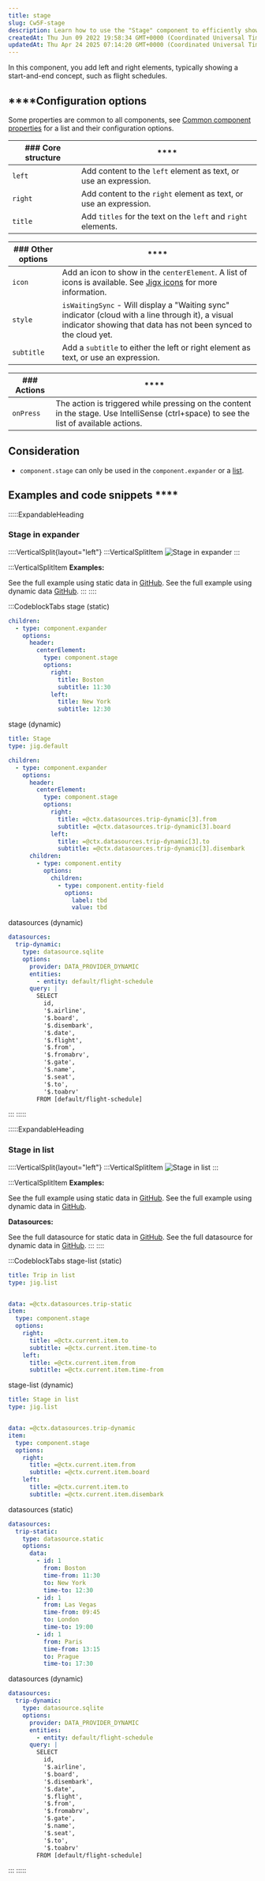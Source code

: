 ```yaml
---
title: stage
slug: Cw5F-stage
description: Learn how to use the "Stage" component to efficiently showcase content with left and right elements. This comprehensive document highlights the component's configuration options, such as customizing titles, incorporating icons, and defining actions. Follo
createdAt: Thu Jun 09 2022 19:58:34 GMT+0000 (Coordinated Universal Time)
updatedAt: Thu Apr 24 2025 07:14:20 GMT+0000 (Coordinated Universal Time)
---
```


In this component, you add left and right elements, typically showing a start-and-end concept, such as flight schedules.

## ****Configuration options

Some properties are common to all components, see [Common component properties](docId\:LLnTD-rxe8FmH7WpC5cZb) for a list and their configuration options.

| ### Core structure | ****                                                              |
| ------------------ | ----------------------------------------------------------------- |
| `left`             | Add content to the `left` element as text, or use an expression.  |
| `right`            | Add content to the `right` element as text, or use an expression. |
| `title`            | Add `titles` for the text on the `left` and `right` elements.     |

| ### Other options | ****                                                                                                                                                                 |
| ----------------- | -------------------------------------------------------------------------------------------------------------------------------------------------------------------- |
| `icon`            | Add an icon to show in the `centerElement`. A list of icons is available. See [Jigx icons]() for more information.                                                   |
| `style`           | `isWaitingSync` - Will display a "Waiting sync" indicator (cloud with a line through it), a visual indicator showing that data has not been synced to the cloud yet. |
| `subtitle`        | Add a `subtitle` to either the left or right element as text, or use an expression.                                                                                  |

| ### Actions | ****                                                                                                                                     |
| ----------- | ---------------------------------------------------------------------------------------------------------------------------------------- |
| `onPress`   | The action is triggered while pressing on the content in the stage. Use IntelliSense (ctrl+space) to see the list of available actions.  |

## Consideration

- `component.stage` can only be used in the `component.expander` or a [list](./../list/stage.md).

## Examples and code snippets ****

:::::ExpandableHeading
### Stage in expander

::::VerticalSplit{layout="left"}
:::VerticalSplitItem
![Stage in expander](https://archbee-image-uploads.s3.amazonaws.com/x7vdIDH6-ScTprfmi2XXX/BQUOSOOooTNZSRT6fBCoU_dqf676mvwvyz4w1feir5qstageiphone13blueportrait.png "Stage in ")
:::

:::VerticalSplitItem
**Examples:**

See the full example using static data in <a href="https://github.com/jigx-com/jigx-samples/blob/main/quickstart/jigx-samples/jigs/jigx-components/stage/static-data/stage.jigx" target="_blank">GitHub</a>.&#x20;
See the full example using dynamic data <a href="https://github.com/jigx-com/jigx-samples/blob/main/quickstart/jigx-samples/jigs/jigx-components/stage/dynamic-data/stage-dynamic.jigx" target="_blank">GitHub</a>.&#x20;
:::
::::

:::CodeblockTabs
stage (static)

```yaml
children:
  - type: component.expander
    options:
      header:
        centerElement: 
          type: component.stage
          options:
            right:
              title: Boston
              subtitle: 11:30
            left:
              title: New York
              subtitle: 12:30
```

stage (dynamic)

```yaml
title: Stage
type: jig.default

children:
  - type: component.expander
    options:
      header:
        centerElement: 
          type: component.stage
          options:
            right:
              title: =@ctx.datasources.trip-dynamic[3].from
              subtitle: =@ctx.datasources.trip-dynamic[3].board
            left:
              title: =@ctx.datasources.trip-dynamic[3].to
              subtitle: =@ctx.datasources.trip-dynamic[3].disembark
      children:
        - type: component.entity
          options:
            children:
              - type: component.entity-field
                options:
                  label: tbd
                  value: tbd
```

datasources (dynamic)

```yaml
datasources:
  trip-dynamic:
    type: datasource.sqlite
    options:
      provider: DATA_PROVIDER_DYNAMIC
      entities:
        - entity: default/flight-schedule
      query: |
        SELECT 
          id, 
          '$.airline', 
          '$.board', 
          '$.disembark', 
          '$.date', 
          '$.flight', 
          '$.from', 
          '$.fromabrv', 
          '$.gate', 
          '$.name', 
          '$.seat', 
          '$.to', 
          '$.toabrv' 
        FROM [default/flight-schedule]
```
:::
:::::

:::::ExpandableHeading
### Stage in list

::::VerticalSplit{layout="left"}
:::VerticalSplitItem
![Stage in list](https://archbee-image-uploads.s3.amazonaws.com/x7vdIDH6-ScTprfmi2XXX/8oR-ecX43O27thnShsgId_mlmkhpfrzwatv8spkkz7vstageiphone13blueportrait.png "Stage in list")
:::

:::VerticalSplitItem
**Examples:**

See the full example using static data in <a href="https://github.com/jigx-com/jigx-samples/blob/main/quickstart/jigx-samples/jigs/jigx-components/stage/static-data/stage-list.jigx" target="_blank">GitHub</a>.&#x20;
See the full example using dynamic data in <a href="https://github.com/jigx-com/jigx-samples/blob/main/quickstart/jigx-samples/jigs/jigx-components/stage/dynamic-data/stage-list-dynamic.jigx" target="_blank">GitHub</a>.

**Datasources:**

See the full datasource for static data in <a href="https://github.com/jigx-com/jigx-samples/blob/main/quickstart/jigx-samples/datasources/examples/trip-static.jigx" target="_blank">GitHub</a>.&#x20;
See the full datasource for dynamic data  in <a href="https://github.com/jigx-com/jigx-samples/blob/main/quickstart/jigx-samples/datasources/adhoc-components/trip-dynamic.jigx" target="_blank">GitHub</a>.&#x20;
:::
::::

:::CodeblockTabs
stage-list (static)

```yaml
title: Trip in list
type: jig.list


data: =@ctx.datasources.trip-static
item:
  type: component.stage
  options:
    right:
      title: =@ctx.current.item.to
      subtitle: =@ctx.current.item.time-to
    left:
      title: =@ctx.current.item.from
      subtitle: =@ctx.current.item.time-from
```

stage-list (dynamic)

```yaml
title: Stage in list
type: jig.list


data: =@ctx.datasources.trip-dynamic
item:
  type: component.stage
  options:
    right:
      title: =@ctx.current.item.from
      subtitle: =@ctx.current.item.board
    left:
      title: =@ctx.current.item.to
      subtitle: =@ctx.current.item.disembark
```

datasources (static)

```yaml
datasources:
  trip-static:
    type: datasource.static
    options:
      data:
        - id: 1
          from: Boston
          time-from: 11:30
          to: New York
          time-to: 12:30
        - id: 1
          from: Las Vegas
          time-from: 09:45
          to: London
          time-to: 19:00
        - id: 1
          from: Paris
          time-from: 13:15
          to: Prague
          time-to: 17:30
```

datasources (dynamic)

```yaml
datasources:
  trip-dynamic:
    type: datasource.sqlite
    options:
      provider: DATA_PROVIDER_DYNAMIC
      entities:
        - entity: default/flight-schedule
      query: |
        SELECT 
          id, 
          '$.airline', 
          '$.board', 
          '$.disembark', 
          '$.date', 
          '$.flight', 
          '$.from', 
          '$.fromabrv', 
          '$.gate', 
          '$.name', 
          '$.seat', 
          '$.to', 
          '$.toabrv' 
        FROM [default/flight-schedule]
```
:::
:::::

